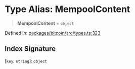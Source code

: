 # Type Alias: MempoolContent

> **MempoolContent** = `object`

Defined in: [packages/bitcoin/src/types.ts:323](https://github.com/dcdpr/did-btcr2-js/blob/c82bc5c69016e1146a0c52c6e6b21621f5abd6d4/packages/bitcoin/src/types.ts#L323)

## Index Signature

\[`key`: `string`\]: `object`
